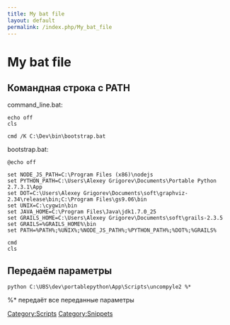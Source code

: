 ```yaml
---
title: My bat file
layout: default
permalink: /index.php/My_bat_file
---
```


# My bat file


## Командная строка с PATH

command_line.bat:
```text only
echo off
cls

cmd /K C:\Dev\bin\bootstrap.bat
```

bootstrap.bat:
```transact-sql
@echo off

set NODE_JS_PATH=C:\Program Files (x86)\nodejs
set PYTHON_PATH=C:\Users\Alexey Grigorev\Documents\Portable Python 2.7.3.1\App
set DOT=C:\Users\Alexey Grigorev\Documents\soft\graphviz-2.34\release\bin;C:\Program Files\gs9.06\bin
set UNIX=C:\cygwin\bin
set JAVA_HOME=C:\Program Files\Java\jdk1.7.0_25
set GRAILS_HOME=C:\Users\Alexey Grigorev\Documents\soft\grails-2.3.5
set GRAILS=%GRAILS_HOME%\bin
set PATH=%PATH%;%UNIX%;%NODE_JS_PATH%;%PYTHON_PATH%;%DOT%;%GRAILS%

cmd
cls
```

## Передаём параметры
```scdoc
python C:\UBS\dev\portablepython\App\Scripts\uncompyle2 %*
```

%* передаёт все переданные параметры 


[Category:Scripts](Category_Scripts)
[Category:Snippets](Category_Snippets)